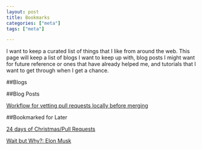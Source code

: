 ```yaml
---
layout: post
title: Bookmarks
categories: ["meta"]
tags: ["meta"]

---
```


I want to keep a curated list of things that I like from around the web. This page will keep a list of blogs I want to keep up with, blog posts I might want for future reference or ones that have already helped me, and tutorials that I want to get through when I get a chance. 

##Blogs


##Blog Posts

[Workflow for vetting pull requests locally before merging](http://blog.scottlowe.org/2015/09/04/checking-out-github-pull-requests-locally/)

##Bookmarked for Later

[24 days of Christmas/Pull Requests](http://24pullrequests.com/)

[Wait but Why?: Elon Musk](http://waitbutwhy.com/2015/05/elon-musk-the-worlds-raddest-man.html)